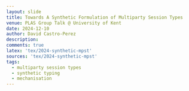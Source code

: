 ```yaml
---
layout: slide
title: Towards A Synthetic Formulation of Multiparty Session Types
venue: PLAS Group Talk @ University of Kent
date: 2024-12-10
author: David Castro-Perez
description: 
comments: true
latex: 'tex/2024-synthetic-mpst'
sources: 'tex/2024-synthetic-mpst'
tags:
  - multiparty session types
  - synthetic typing
  - mechanisation
---
```

